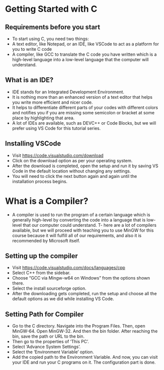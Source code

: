 # Getting Started with C

## Requirements before you start

- To start using C, you need two things:
- A text editor, like Notepad, or an IDE, like VSCode to act as a platform for you to write C code
- A compiler, like GCC to translate the C code you have written which is a high-level language into a low-level language that the computer will understand.
 

## What is an IDE?
- IDE stands for an Integrated Development Environment.
- It is nothing more than an enhanced version of a text editor that helps you write more efficient and nicer code.
- It helps to differentiate different parts of your codes with different colors and notifies you if you are missing some semicolon or bracket at some place by highlighting that area.
- A lot of IDEs are available, such as DEVC++ or Code Blocks, but we will prefer using VS Code for this tutorial series.
 

## Installing VSCode
- Visit https://code.visualstudio.com/download
- Click on the download option as per your operating system.
- After the download is completed, open the setup and run it by saving VS Code in the default location without changing any settings.
- You will need to click the next button again and again until the installation process begins.
 

# What is a Compiler?
- A compiler is used to run the program of a certain language which is generally high-level by converting the code into a language that is low-level that our computer could understand.
T- here are a lot of compilers available, but we will proceed with teaching you to use MinGW for this course because it will fulfill all of our requirements, and also it is recommended by Microsoft itself.
 

## Setting up the compiler
- Visit https://code.visualstudio.com/docs/languages/cpp
- Select C++ from the sidebar.
- Choose “GCC via Mingw-w64 on Windows” from the options shown there.
- Select the install sourceforge option.
- After the downloading gets completed, run the setup and choose all the default options as we did while installing VS Code.
 

## Setting Path for Compiler
- Go to the C directory. Navigate into the Program Files. Then, open MinGW-64. Open MinGW-32. And then the bin folder. After reaching the bin, save the path or URL to the bin.
- Then go to the properties of ‘This PC’.
- Select ‘Advance System Settings’.
- Select the ‘Environment Variable’ option.
- Add the copied path to the Environment Variable.
And now,  you can visit your IDE and run your C programs on it. The configuration part is done.